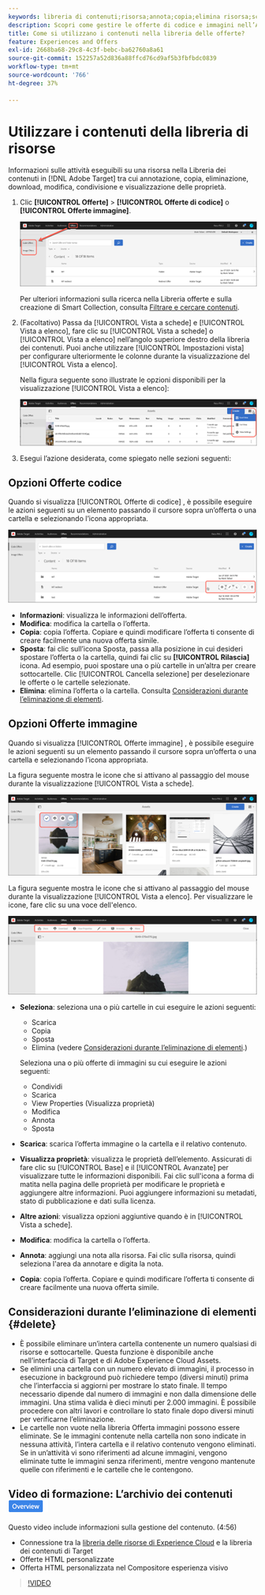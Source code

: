 ```yaml
---
keywords: libreria di contenuti;risorsa;annota;copia;elimina risorsa;scarica risorsa;modifica contenuto;condividi scheda;visualizza proprietà contenuto
description: Scopri come gestire le offerte di codice e immagini nell’Adobe [!DNL Target] Libreria di offerte. Scopri come visualizzare i dettagli di un’offerta e come modificare, copiare, spostare o eliminare le offerte.
title: Come si utilizzano i contenuti nella libreria delle offerte?
feature: Experiences and Offers
exl-id: 2668ba68-29c8-4c3f-bebc-ba62760a8a61
source-git-commit: 152257a52d836a88ffcd76cd9af5b3fbfbdc0839
workflow-type: tm+mt
source-wordcount: '766'
ht-degree: 37%

---
```


# Utilizzare i contenuti della libreria di risorse

Informazioni sulle attività eseguibili su una risorsa nella Libreria dei contenuti in [!DNL Adobe Target] tra cui annotazione, copia, eliminazione, download, modifica, condivisione e visualizzazione delle proprietà.

1. Clic **[!UICONTROL Offerte]** > **[!UICONTROL Offerte di codice]** o **[!UICONTROL Offerte immagine]**.

   ![Schede Offerte codice e Offerte immagine](/help/main/c-experiences/c-manage-content/assets/offers-both.png)

   Per ulteriori informazioni sulla ricerca nella Libreria offerte e sulla creazione di Smart Collection, consulta [Filtrare e cercare contenuti](/help/main/c-experiences/c-manage-content/filter-and-search-content.md#concept_3B59B8F025BF4CEA82ECC5199D365276).

1. (Facoltativo) Passa da [!UICONTROL Vista a schede] e [!UICONTROL Vista a elenco], fare clic su [!UICONTROL Vista a schede] o [!UICONTROL Vista a elenco] nell’angolo superiore destro della libreria dei contenuti. Puoi anche utilizzare [!UICONTROL Impostazioni vista] per configurare ulteriormente le colonne durante la visualizzazione del [!UICONTROL Vista a elenco].

   Nella figura seguente sono illustrate le opzioni disponibili per la visualizzazione [!UICONTROL Vista a elenco]:

   ![Opzioni vista a elenco](/help/main/c-experiences/c-manage-content/assets/view-settings-options.png)

1. Esegui l’azione desiderata, come spiegato nelle sezioni seguenti:

## Opzioni Offerte codice

Quando si visualizza [!UICONTROL Offerte di codice] , è possibile eseguire le azioni seguenti su un elemento passando il cursore sopra un’offerta o una cartella e selezionando l’icona appropriata.

![Icone al passaggio del mouse nella scheda Offerte di codice](/help/main/c-experiences/c-manage-content/assets/code-offers-hover-icons.png)

* **Informazioni**: visualizza le informazioni dell’offerta.
* **Modifica**: modifica la cartella o l’offerta.
* **Copia**: copia l’offerta. Copiare e quindi modificare l’offerta ti consente di creare facilmente una nuova offerta simile.
* **Sposta**: fai clic sull’icona Sposta, passa alla posizione in cui desideri spostare l’offerta o la cartella, quindi fai clic su **[!UICONTROL Rilascia]** icona. Ad esempio, puoi spostare una o più cartelle in un’altra per creare sottocartelle. Clic [!UICONTROL Cancella selezione] per deselezionare le offerte o le cartelle selezionate.
* **Elimina**: elimina l’offerta o la cartella. Consulta [Considerazioni durante l’eliminazione di elementi](#delete).

## Opzioni Offerte immagine

Quando si visualizza [!UICONTROL Offerte immagine] , è possibile eseguire le azioni seguenti su un elemento passando il cursore sopra un’offerta o una cartella e selezionando l’icona appropriata.

La figura seguente mostra le icone che si attivano al passaggio del mouse durante la visualizzazione [!UICONTROL Vista a schede].

![Passa il puntatore del mouse sulla scheda Offerte immagine in Vista a schede](/help/main/c-experiences/c-manage-content/assets/image-offers-hover-icons.png)

La figura seguente mostra le icone che si attivano al passaggio del mouse durante la visualizzazione [!UICONTROL Vista a elenco]. Per visualizzare le icone, fare clic su una voce dell&#39;elenco.

![Passate il mouse sulle icone nella scheda Offerte immagine in Vista a elenco](/help/main/c-experiences/c-manage-content/assets/list-view-hover.png)

* **Seleziona**: seleziona una o più cartelle in cui eseguire le azioni seguenti:

   * Scarica
   * Copia
   * Sposta
   * Elimina (vedere [Considerazioni durante l’eliminazione di elementi](#delete).)

   Seleziona una o più offerte di immagini su cui eseguire le azioni seguenti:

   * Condividi
   * Scarica
   * View Properties (Visualizza proprietà)
   * Modifica
   * Annota
   * Sposta


* **Scarica**: scarica l’offerta immagine o la cartella e il relativo contenuto.
* **Visualizza proprietà**: visualizza le proprietà dell’elemento. Assicurati di fare clic su [!UICONTROL Base] e il [!UICONTROL Avanzate] per visualizzare tutte le informazioni disponibili. Fai clic sull&#39;icona a forma di matita nella pagina delle proprietà per modificare le proprietà e aggiungere altre informazioni. Puoi aggiungere informazioni su metadati, stato di pubblicazione e dati sulla licenza.
* **Altre azioni**: visualizza opzioni aggiuntive quando è in [!UICONTROL Vista a schede].
* **Modifica**: modifica la cartella o l’offerta.
* **Annota**: aggiungi una nota alla risorsa. Fai clic sulla risorsa, quindi seleziona l&#39;area da annotare e digita la nota.
* **Copia**: copia l’offerta. Copiare e quindi modificare l’offerta ti consente di creare facilmente una nuova offerta simile.

## Considerazioni durante l’eliminazione di elementi {#delete}

* È possibile eliminare un’intera cartella contenente un numero qualsiasi di risorse e sottocartelle. Questa funzione è disponibile anche nell’interfaccia di Target e di Adobe Experience Cloud Assets.
* Se elimini una cartella con un numero elevato di immagini, il processo in esecuzione in background può richiedere tempo (diversi minuti) prima che l’interfaccia si aggiorni per mostrare lo stato finale. Il tempo necessario dipende dal numero di immagini e non dalla dimensione delle immagini. Una stima valida è dieci minuti per 2.000 immagini. È possibile procedere con altri lavori e controllare lo stato finale dopo diversi minuti per verificarne l’eliminazione.
* Le cartelle non vuote nella libreria Offerta immagini possono essere eliminate. Se le immagini contenute nella cartella non sono indicate in nessuna attività, l’intera cartella e il relativo contenuto vengono eliminati. Se in un’attività vi sono riferimenti ad alcune immagini, vengono eliminate tutte le immagini senza riferimenti, mentre vengono mantenute quelle con riferimenti e le cartelle che le contengono.

## Video di formazione: L’archivio dei contenuti ![Badge panoramica](/help/main/assets/overview.png)

Questo video include informazioni sulla gestione del contenuto. (4:56)

* Connessione tra la [libreria delle risorse di Experience Cloud](https://experienceleague.adobe.com/docs/core-services/interface/assets/creative-cloud.html) e la libreria dei contenuti di Target
* Offerte HTML personalizzate
* Offerta HTML personalizzata nel Compositore esperienza visivo

>[!VIDEO](https://video.tv.adobe.com/v/17387)
